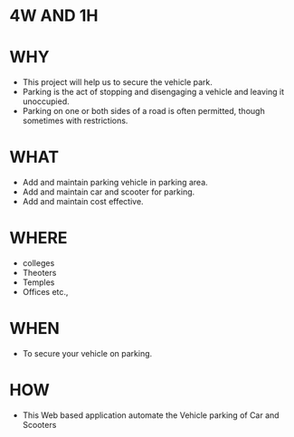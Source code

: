 # 4W AND 1H

# WHY

  * This project will help us to secure the vehicle park.
  * Parking is the act of stopping and disengaging a vehicle and leaving it unoccupied.
  * Parking on one or both sides of a road is often permitted, though sometimes with restrictions. 
 
 
# WHAT
  
  * Add and maintain parking vehicle in parking area.
  * Add and maintain car and scooter for parking.
  * Add and maintain cost effective.
  
  
# WHERE
 
  * colleges
  * Theoters
  * Temples
  * Offices etc.,
  
# WHEN
  
  * To secure your vehicle on parking.
  
# HOW
  
  * This Web based application automate the Vehicle parking of Car and Scooters

